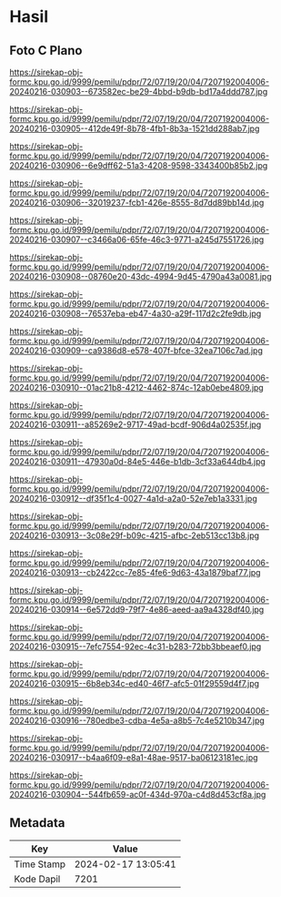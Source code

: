 # Hasil

## Foto C Plano

https://sirekap-obj-formc.kpu.go.id/9999/pemilu/pdpr/72/07/19/20/04/7207192004006-20240216-030903--673582ec-be29-4bbd-b9db-bd17a4ddd787.jpg

https://sirekap-obj-formc.kpu.go.id/9999/pemilu/pdpr/72/07/19/20/04/7207192004006-20240216-030905--412de49f-8b78-4fb1-8b3a-1521dd288ab7.jpg

https://sirekap-obj-formc.kpu.go.id/9999/pemilu/pdpr/72/07/19/20/04/7207192004006-20240216-030906--6e9dff62-51a3-4208-9598-3343400b85b2.jpg

https://sirekap-obj-formc.kpu.go.id/9999/pemilu/pdpr/72/07/19/20/04/7207192004006-20240216-030906--32019237-fcb1-426e-8555-8d7dd89bb14d.jpg

https://sirekap-obj-formc.kpu.go.id/9999/pemilu/pdpr/72/07/19/20/04/7207192004006-20240216-030907--c3466a06-65fe-46c3-9771-a245d7551726.jpg

https://sirekap-obj-formc.kpu.go.id/9999/pemilu/pdpr/72/07/19/20/04/7207192004006-20240216-030908--08760e20-43dc-4994-9d45-4790a43a0081.jpg

https://sirekap-obj-formc.kpu.go.id/9999/pemilu/pdpr/72/07/19/20/04/7207192004006-20240216-030908--76537eba-eb47-4a30-a29f-117d2c2fe9db.jpg

https://sirekap-obj-formc.kpu.go.id/9999/pemilu/pdpr/72/07/19/20/04/7207192004006-20240216-030909--ca9386d8-e578-407f-bfce-32ea7106c7ad.jpg

https://sirekap-obj-formc.kpu.go.id/9999/pemilu/pdpr/72/07/19/20/04/7207192004006-20240216-030910--01ac21b8-4212-4462-874c-12ab0ebe4809.jpg

https://sirekap-obj-formc.kpu.go.id/9999/pemilu/pdpr/72/07/19/20/04/7207192004006-20240216-030911--a85269e2-9717-49ad-bcdf-906d4a02535f.jpg

https://sirekap-obj-formc.kpu.go.id/9999/pemilu/pdpr/72/07/19/20/04/7207192004006-20240216-030911--47930a0d-84e5-446e-b1db-3cf33a644db4.jpg

https://sirekap-obj-formc.kpu.go.id/9999/pemilu/pdpr/72/07/19/20/04/7207192004006-20240216-030912--df35f1c4-0027-4a1d-a2a0-52e7eb1a3331.jpg

https://sirekap-obj-formc.kpu.go.id/9999/pemilu/pdpr/72/07/19/20/04/7207192004006-20240216-030913--3c08e29f-b09c-4215-afbc-2eb513cc13b8.jpg

https://sirekap-obj-formc.kpu.go.id/9999/pemilu/pdpr/72/07/19/20/04/7207192004006-20240216-030913--cb2422cc-7e85-4fe6-9d63-43a1879baf77.jpg

https://sirekap-obj-formc.kpu.go.id/9999/pemilu/pdpr/72/07/19/20/04/7207192004006-20240216-030914--6e572dd9-79f7-4e86-aeed-aa9a4328df40.jpg

https://sirekap-obj-formc.kpu.go.id/9999/pemilu/pdpr/72/07/19/20/04/7207192004006-20240216-030915--7efc7554-92ec-4c31-b283-72bb3bbeaef0.jpg

https://sirekap-obj-formc.kpu.go.id/9999/pemilu/pdpr/72/07/19/20/04/7207192004006-20240216-030915--6b8eb34c-ed40-46f7-afc5-01f29559d4f7.jpg

https://sirekap-obj-formc.kpu.go.id/9999/pemilu/pdpr/72/07/19/20/04/7207192004006-20240216-030916--780edbe3-cdba-4e5a-a8b5-7c4e5210b347.jpg

https://sirekap-obj-formc.kpu.go.id/9999/pemilu/pdpr/72/07/19/20/04/7207192004006-20240216-030917--b4aa6f09-e8a1-48ae-9517-ba06123181ec.jpg

https://sirekap-obj-formc.kpu.go.id/9999/pemilu/pdpr/72/07/19/20/04/7207192004006-20240216-030904--544fb659-ac0f-434d-970a-c4d8d453cf8a.jpg


## Metadata

| Key        | Value               |
| ---------- | ------------------- |
| Time Stamp | 2024-02-17 13:05:41 |
| Kode Dapil | 7201                |



